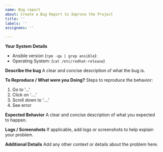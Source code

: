 ```yaml
---
name: Bug report
about: Create a Bug Report to Improve the Project
title: ''
labels: ''
assignees: ''

---
```


**Your System Details** 

* Ansible version (`rpm -qa | grep ansible`):
* Operating System: (`cat /etc/redhat-release`)

**Describe the bug**
A clear and concise description of what the bug is.

**To Reproduce / What were you Doing?**
Steps to reproduce the behavior:
1. Go to '...'
2. Click on '....'
3. Scroll down to '....'
4. See error

**Expected Behavior**
A clear and concise description of what you expected to happen.

**Logs / Screenshots**
If applicable, add logs or screenshots to help explain your problem.

**Additional Details**
Add any other context or details about the problem here.
